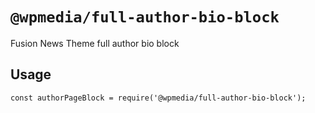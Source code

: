 # `@wpmedia/full-author-bio-block`

Fusion News Theme full author bio block

## Usage

```
const authorPageBlock = require('@wpmedia/full-author-bio-block');
```
